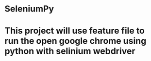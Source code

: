 # SeleniumPy
# This project will use feature file to run the open google chrome using python with selinium webdriver 
